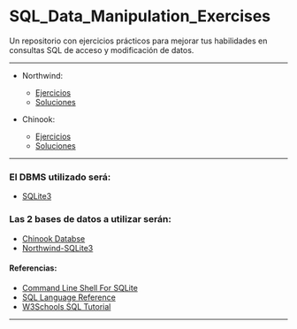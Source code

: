 # SQL_Data_Manipulation_Exercises
Un repositorio con ejercicios prácticos para mejorar tus habilidades en 
consultas SQL de acceso y modificación de datos.

---
- Northwind:
  - [Ejercicios](./exercises/northwind/)
  - [Soluciones](./solutions/northwind/)

- Chinook:
  - [Ejercicios](./exercises/chinook/)
  - [Soluciones](./solutions/chinook/)
---

### El DBMS utilizado será:

- [SQLite3](https://www.sqlite.org/index.html)

### Las 2 bases de datos a utilizar serán:
- [Chinook Databse](https://github.com/lerocha/chinook-database/tree/master#chinook-database)
- [Northwind-SQLite3](https://github.com/jpwhite3/northwind-SQLite3/tree/main#northwind-sqlite3)

#### Referencias:
- [Command Line Shell For SQLite](https://www.sqlite.org/cli.html)
- [SQL Language Reference](https://docs.oracle.com/en/database/oracle/oracle-database/19/sqlrf/Basic-Elements-of-Oracle-SQL.html#GUID-41D065C3-3449-4DAE-B2D8-4DF256FFC88A)
- [W3Schools SQL Tutorial](https://www.w3schools.com/sql/default.asp)

---
